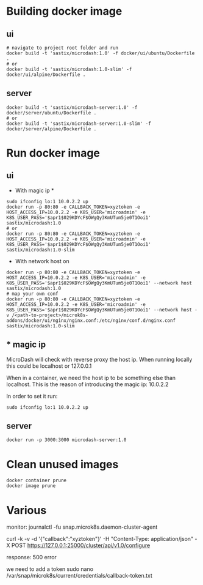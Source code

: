 # Building docker image

## ui
```
# navigate to project root folder and run
docker build -t 'sastix/microdash:1.0' -f docker/ui/ubuntu/Dockerfile .
# or
docker build -t 'sastix/microdash:1.0-slim' -f docker/ui/alpine/Dockerfile .
```

## server
```
docker build -t 'sastix/microdash-server:1.0' -f docker/server/ubuntu/Dockerfile .
# or
docker build -t 'sastix/microdash-server:1.0-slim' -f docker/server/alpine/Dockerfile .
```

# Run docker image

## ui
- With magic ip *
```
sudo ifconfig lo:1 10.0.2.2 up
docker run -p 80:80 -e CALLBACK_TOKEN=xyztoken -e HOST_ACCESS_IP=10.0.2.2 -e K8S_USER='microadmin' -e K8S_USER_PASS='$apr1$029KDYcF$OWgQy3KmUTum5je0T1Ooi1' sastix/microdash:1.0
# or
docker run -p 80:80 -e CALLBACK_TOKEN=xyztoken -e HOST_ACCESS_IP=10.0.2.2 -e K8S_USER='microadmin' -e K8S_USER_PASS='$apr1$029KDYcF$OWgQy3KmUTum5je0T1Ooi1' sastix/microdash:1.0-slim
```
- With network host on
```
docker run -p 80:80 -e CALLBACK_TOKEN=xyztoken -e HOST_ACCESS_IP=10.0.2.2 -e K8S_USER='microadmin' -e K8S_USER_PASS='$apr1$029KDYcF$OWgQy3KmUTum5je0T1Ooi1' --network host sastix/microdash:1.0
# map your own conf
docker run -p 80:80 -e CALLBACK_TOKEN=xyztoken -e HOST_ACCESS_IP=10.0.2.2 -e K8S_USER='microadmin' -e K8S_USER_PASS='$apr1$029KDYcF$OWgQy3KmUTum5je0T1Ooi1' --network host -v /<path-to-project>/microk8s-addons/docker/ui/nginx/nginx.conf:/etc/nginx/conf.d/nginx.conf sastix/microdash:1.0-slim
```

## * magic ip

MicroDash will check with reverse proxy the host ip. When running locally this could be localhost or 127.0.0.1

When in a container, we need the host ip to be something else than localhost. This is the reason of introducing the magic ip: 10.0.2.2

In order to set it run:
```
sudo ifconfig lo:1 10.0.2.2 up
```
## server
```
docker run -p 3000:3000 microdash-server:1.0
```

# Clean unused images
```
docker container prune
docker image prune
```

# Various

monitor:
journalctl -fu snap.microk8s.daemon-cluster-agent

curl -k -v -d '{"callback":"xyztoken"}' -H "Content-Type: application/json" -X POST https://127.0.0.1:25000/cluster/api/v1.0/configure

response: 500 error

we need to add a token
sudo nano /var/snap/microk8s/current/credentials/callback-token.txt

